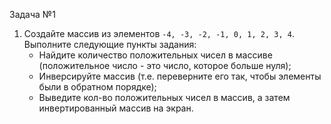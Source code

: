 Задача №1
1. Создайте массив из элементов `-4, -3, -2, -1, 0, 1, 2, 3, 4`. Выполните следующие пункты задания:
    - Найдите количество положительных чисел в массиве (положительное число - это число, которое больше нуля);
    - Инверсируйте массив (т.е. переверните его так, чтобы элементы были в обратном порядке);
    - Выведите кол-во положительных чисел в массив, а затем инвертированный массив на экран.